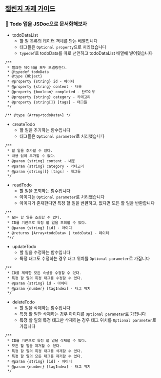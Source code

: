 ## [챌린지 과제 가이드](https://gist.github.com/pocojang/3c3d4470a3d2a978b5ebfb3f613e40fa)

### 👀 Todo 앱을 JSDoc으로 문서화해보자

- todoDataList
  - 할 일 목록의 데이터 객체를 담는 배열입니다
  - 태그들은 `Optional property`으로 처리했습니다
  - `typedef`로 todoData를 따로 선언하고 todoDataList 배열에 넣어줬습니다

```
/**
 * 필요한 데이터를 모두 모델링한다.
 * @typedef todoData
 * @type {Object}
 * @property {string} id - 아이디
 * @property {string} content - 내용
 * @property {boolean} completed - 완료여부
 * @property {string} category - 카테고리
 * @property {string[]} [tags] - 태그들
 */

/** @type {Array<todoData>} */
```

- createTodo
  - 할 일을 추가하는 함수입니다
  - 태그들은 `Optional parameter`로 처리했습니다

```
/**
 * 할 일을 추가할 수 있다.
 * 내용 없이 추가할 수 없다.
 * @param {string} content - 내용
 * @param {string} category - 카테고리
 * @param {string[]} [tags] - 태그들
 */

```

- readTodo
  - 할 일을 조회하는 함수입니다
  - 아이디는 `Optional parameter`로 처리했습니다
  - 아이디가 존재한다면 특정 할 일을 반환하고, 없다면 모든 할 일을 반환합니다

```
/**
 * 모든 할 일을 조회할 수 있다.
 * ID를 기반으로 특정 할 일을 조회할 수 있다.
 * @param {string} [id] - 아이디
 * @returns {Array<todoData> | todoData} - 데이터
 *//

```

- updateTodo
  - 할 일을 수정하는 함수입니다
  - 특정 태그도 수정하는 경우 태그 위치를 `Optional parameter`로 가집니다

```
/**
 * ID를 제외한 모든 속성을 수정할 수 있다.
 * 특정 할 일의 특정 태그를 수정할 수 있다.
 * @param {string} id - 아이디
 * @param {number} [tagIndex] - 태그 위치
 */

```

- deleteTodo
  - 할 일을 삭제하는 함수입니다
  - 특정 할 일만 삭제하는 경우 아이디를 `Optional parameter`로 가집니다
  - 특정 할 일의 특정 태그만 삭제하는 경우 태그 위치를 `Optional parameter`로 가집니다

```
/**
 * ID를 기반으로 특정 할 일을 삭제할 수 있다.
 * 모든 할 일을 제거할 수 있다.
 * 특정 할 일의 특정 태그를 삭제할 수 있다.
 * 특정 할 일의 모든 태그를 제거할 수 있다.
 * @param {string} [id] - 아이디
 * @param {number} [tagIndex] - 태그 위치
 */

```
